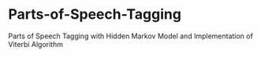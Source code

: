 # Parts-of-Speech-Tagging
Parts of Speech Tagging with Hidden Markov Model and Implementation of Viterbi Algorithm 
